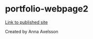 # portfolio-webpage2

[Link to published site](https://annaaxelsson051.github.io/portfolio-webpage2/)

Created by Anna Axelsson

